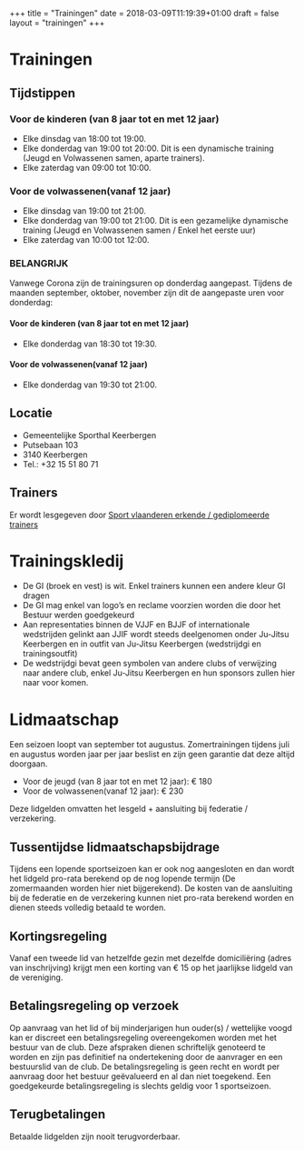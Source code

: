+++
title = "Trainingen"
date = 2018-03-09T11:19:39+01:00
draft = false
layout = "trainingen"
+++
# Trainingen
## Tijdstippen
### Voor de kinderen (van 8 jaar tot en met 12 jaar)
* Elke dinsdag van 18:00 tot 19:00. 
* Elke donderdag van 19:00 tot 20:00. Dit is een dynamische training (Jeugd en Volwassenen samen, aparte trainers).
* Elke zaterdag van 09:00 tot 10:00.

### Voor de volwassenen(vanaf 12 jaar)
* Elke dinsdag van 19:00 tot 21:00. 
* Elke donderdag van 19:00 tot 21:00. Dit is een gezamelijke dynamische training (Jeugd en Volwassenen samen / Enkel het eerste uur) 
* Elke zaterdag van 10:00 tot 12:00.


### BELANGRIJK
Vanwege Corona zijn de trainingsuren op donderdag aangepast. 
Tijdens de maanden september, oktober, november zijn dit de aangepaste uren voor donderdag:
#### Voor de kinderen (van 8 jaar tot en met 12 jaar)
* Elke donderdag van 18:30 tot 19:30.

#### Voor de volwassenen(vanaf 12 jaar)
* Elke donderdag van 19:30 tot 21:00. 

## Locatie
* Gemeentelijke Sporthal Keerbergen
* Putsebaan 103
* 3140 Keerbergen
* Tel.: +32 15 51 80 71

## Trainers
Er wordt lesgegeven door [Sport vlaanderen erkende / gediplomeerde trainers](/trainers)

# Trainingskledij 
* De GI (broek en vest) is wit. Enkel trainers kunnen een andere kleur GI dragen 
* De GI mag enkel van logo’s en reclame voorzien worden die door het Bestuur werden goedgekeurd
* Aan representaties binnen de VJJF en BJJF of internationale wedstrijden gelinkt aan JJIF wordt steeds deelgenomen onder Ju-Jitsu Keerbergen en in outfit van Ju-Jitsu Keerbergen (wedstrijdgi en trainingsoutfit)
* De wedstrijdgi bevat geen symbolen van andere clubs of verwijzing naar andere club, enkel Ju-Jitsu Keerbergen en hun sponsors zullen hier naar voor komen.

# Lidmaatschap

Een seizoen loopt van september tot augustus. Zomertrainingen tijdens juli en augustus worden jaar per jaar beslist en zijn geen garantie dat deze altijd doorgaan.

* Voor de jeugd (van 8 jaar tot en met 12 jaar): € 180
* Voor de volwassenen(vanaf 12 jaar): € 230

Deze lidgelden omvatten het lesgeld + aansluiting bij federatie / verzekering.

## Tussentijdse lidmaatschapsbijdrage
Tijdens een lopende sportseizoen kan er ook nog aangesloten en dan wordt het lidgeld pro-rata berekend op de nog lopende termijn (De zomermaanden worden hier niet bijgerekend). De kosten van de aansluiting bij de federatie en de verzekering kunnen niet pro-rata berekend worden en dienen steeds volledig betaald te worden.

## Kortingsregeling
Vanaf een tweede lid van hetzelfde gezin met dezelfde domiciliëring (adres van inschrijving) krijgt men een korting van € 15 op het jaarlijkse lidgeld van de vereniging. 

## Betalingsregeling op verzoek
Op aanvraag van het lid of bij minderjarigen hun ouder(s) / wettelijke voogd kan er discreet een betalingsregeling overeengekomen worden met het bestuur van de club. 
Deze afspraken dienen schriftelijk genoteerd te worden en zijn pas definitief na ondertekening door de aanvrager en een bestuurslid van de club.
De betalingsregeling is geen recht en wordt per aanvraag door het bestuur geëvalueerd en al dan niet toegekend. 
Een goedgekeurde betalingsregeling is slechts geldig voor 1 sportseizoen.

## Terugbetalingen
Betaalde lidgelden zijn nooit terugvorderbaar.